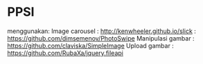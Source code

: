 # PPSI
menggunakan:
Image carousel      : http://kenwheeler.github.io/slick
                    : https://github.com/dimsemenov/PhotoSwipe
Manipulasi gambar   : https://github.com/claviska/SimpleImage
Upload gambar       : https://github.com/RubaXa/jquery.fileapi
